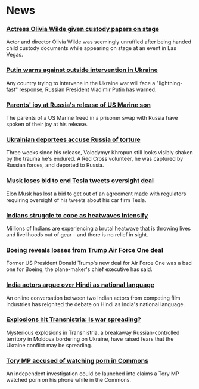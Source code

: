 # News
### [Actress Olivia Wilde given custody papers on stage](https://www.bbc.com/news/world-us-canada-61253002)
Actor and director Olivia Wilde was seemingly unruffled after being handed child custody documents while appearing on stage at an event in Las Vegas. 
### [Putin warns against outside intervention in Ukraine](https://www.bbc.com/news/world-europe-61252320)
Any country trying to intervene in the Ukraine war will face a "lightning-fast" response, Russian President Vladimir Putin has warned.
### [Parents' joy at Russia's release of US Marine son](https://www.bbc.com/news/world-us-canada-61156745)
The parents of a US Marine freed in a prisoner swap with Russia have spoken of their joy at his release.
### [Ukrainian deportees accuse Russia of torture](https://www.bbc.com/news/world-europe-61248436)
Three weeks since his release, Volodymyr Khropun still looks visibly shaken by the trauma he's endured. A Red Cross volunteer, he was captured by Russian forces, and deported to Russia. 
### [Musk loses bid to end Tesla tweets oversight deal](https://www.bbc.com/news/business-61253171)
Elon Musk has lost a bid to get out of an agreement made with regulators requiring oversight of his tweets about his car firm Tesla.
### [Indians struggle to cope as heatwaves intensify](https://www.bbc.com/news/world-asia-india-61242341)
Millions of Indians are experiencing a brutal heatwave that is throwing lives and livelihoods out of gear - and there is no relief in sight.
### [Boeing reveals losses from Trump Air Force One deal](https://www.bbc.com/news/business-61250667)
Former US President Donald Trump's new deal for Air Force One was a bad one for Boeing, the plane-maker's chief executive has said.
### [India actors argue over Hindi as national language](https://www.bbc.com/news/world-asia-india-61253410)
An online conversation between two Indian actors from competing film industries has reignited the debate on Hindi as India's national language.
### [Explosions hit Transnistria: Is war spreading?](https://www.bbc.com/news/world-europe-61233095)
Mysterious explosions in Transnistria, a breakaway Russian-controlled territory in Moldova bordering on Ukraine, have raised fears that the Ukraine conflict may be spreading.
### [Tory MP accused of watching porn in Commons](https://www.bbc.com/news/uk-politics-61245040)
An independent investigation could be launched into claims a Tory MP watched porn on his phone while in the Commons.
